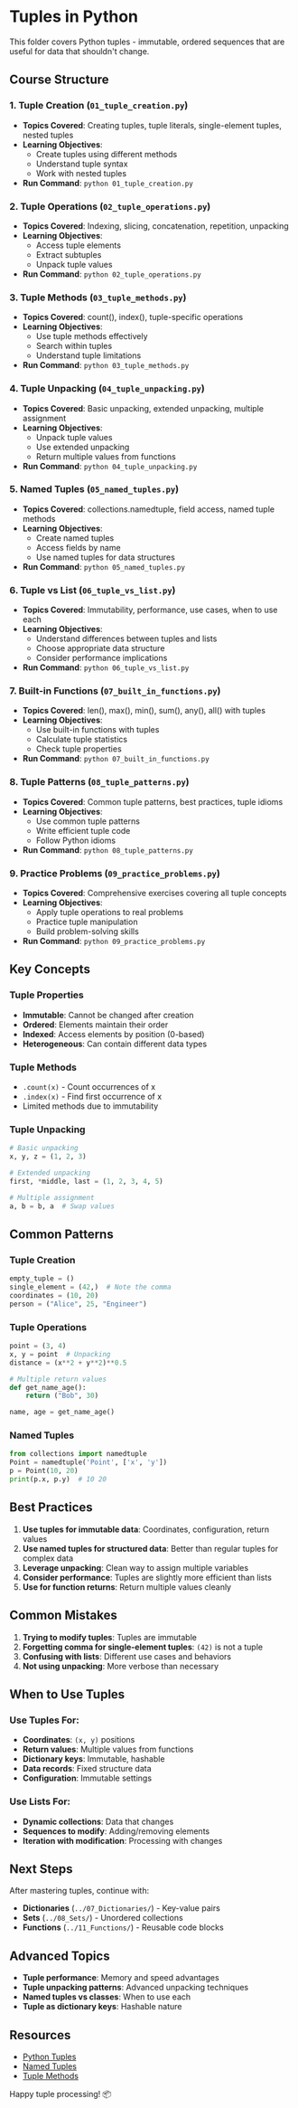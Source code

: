 # Tuples in Python

This folder covers Python tuples - immutable, ordered sequences that are useful for data that shouldn't change.

## Course Structure

### 1. Tuple Creation (`01_tuple_creation.py`)
- **Topics Covered**: Creating tuples, tuple literals, single-element tuples, nested tuples
- **Learning Objectives**: 
  - Create tuples using different methods
  - Understand tuple syntax
  - Work with nested tuples
- **Run Command**: `python 01_tuple_creation.py`

### 2. Tuple Operations (`02_tuple_operations.py`)
- **Topics Covered**: Indexing, slicing, concatenation, repetition, unpacking
- **Learning Objectives**:
  - Access tuple elements
  - Extract subtuples
  - Unpack tuple values
- **Run Command**: `python 02_tuple_operations.py`

### 3. Tuple Methods (`03_tuple_methods.py`)
- **Topics Covered**: count(), index(), tuple-specific operations
- **Learning Objectives**:
  - Use tuple methods effectively
  - Search within tuples
  - Understand tuple limitations
- **Run Command**: `python 03_tuple_methods.py`

### 4. Tuple Unpacking (`04_tuple_unpacking.py`)
- **Topics Covered**: Basic unpacking, extended unpacking, multiple assignment
- **Learning Objectives**:
  - Unpack tuple values
  - Use extended unpacking
  - Return multiple values from functions
- **Run Command**: `python 04_tuple_unpacking.py`

### 5. Named Tuples (`05_named_tuples.py`)
- **Topics Covered**: collections.namedtuple, field access, named tuple methods
- **Learning Objectives**:
  - Create named tuples
  - Access fields by name
  - Use named tuples for data structures
- **Run Command**: `python 05_named_tuples.py`

### 6. Tuple vs List (`06_tuple_vs_list.py`)
- **Topics Covered**: Immutability, performance, use cases, when to use each
- **Learning Objectives**:
  - Understand differences between tuples and lists
  - Choose appropriate data structure
  - Consider performance implications
- **Run Command**: `python 06_tuple_vs_list.py`

### 7. Built-in Functions (`07_built_in_functions.py`)
- **Topics Covered**: len(), max(), min(), sum(), any(), all() with tuples
- **Learning Objectives**:
  - Use built-in functions with tuples
  - Calculate tuple statistics
  - Check tuple properties
- **Run Command**: `python 07_built_in_functions.py`

### 8. Tuple Patterns (`08_tuple_patterns.py`)
- **Topics Covered**: Common tuple patterns, best practices, tuple idioms
- **Learning Objectives**:
  - Use common tuple patterns
  - Write efficient tuple code
  - Follow Python idioms
- **Run Command**: `python 08_tuple_patterns.py`

### 9. Practice Problems (`09_practice_problems.py`)
- **Topics Covered**: Comprehensive exercises covering all tuple concepts
- **Learning Objectives**:
  - Apply tuple operations to real problems
  - Practice tuple manipulation
  - Build problem-solving skills
- **Run Command**: `python 09_practice_problems.py`

## Key Concepts

### Tuple Properties
- **Immutable**: Cannot be changed after creation
- **Ordered**: Elements maintain their order
- **Indexed**: Access elements by position (0-based)
- **Heterogeneous**: Can contain different data types

### Tuple Methods
- `.count(x)` - Count occurrences of x
- `.index(x)` - Find first occurrence of x
- Limited methods due to immutability

### Tuple Unpacking
```python
# Basic unpacking
x, y, z = (1, 2, 3)

# Extended unpacking
first, *middle, last = (1, 2, 3, 4, 5)

# Multiple assignment
a, b = b, a  # Swap values
```

## Common Patterns

### Tuple Creation
```python
empty_tuple = ()
single_element = (42,)  # Note the comma
coordinates = (10, 20)
person = ("Alice", 25, "Engineer")
```

### Tuple Operations
```python
point = (3, 4)
x, y = point  # Unpacking
distance = (x**2 + y**2)**0.5

# Multiple return values
def get_name_age():
    return ("Bob", 30)

name, age = get_name_age()
```

### Named Tuples
```python
from collections import namedtuple
Point = namedtuple('Point', ['x', 'y'])
p = Point(10, 20)
print(p.x, p.y)  # 10 20
```

## Best Practices

1. **Use tuples for immutable data**: Coordinates, configuration, return values
2. **Use named tuples for structured data**: Better than regular tuples for complex data
3. **Leverage unpacking**: Clean way to assign multiple variables
4. **Consider performance**: Tuples are slightly more efficient than lists
5. **Use for function returns**: Return multiple values cleanly

## Common Mistakes

1. **Trying to modify tuples**: Tuples are immutable
2. **Forgetting comma for single-element tuples**: `(42)` is not a tuple
3. **Confusing with lists**: Different use cases and behaviors
4. **Not using unpacking**: More verbose than necessary

## When to Use Tuples

### Use Tuples For:
- **Coordinates**: `(x, y)` positions
- **Return values**: Multiple values from functions
- **Dictionary keys**: Immutable, hashable
- **Data records**: Fixed structure data
- **Configuration**: Immutable settings

### Use Lists For:
- **Dynamic collections**: Data that changes
- **Sequences to modify**: Adding/removing elements
- **Iteration with modification**: Processing with changes

## Next Steps

After mastering tuples, continue with:
- **Dictionaries** (`../07_Dictionaries/`) - Key-value pairs
- **Sets** (`../08_Sets/`) - Unordered collections
- **Functions** (`../11_Functions/`) - Reusable code blocks

## Advanced Topics

- **Tuple performance**: Memory and speed advantages
- **Tuple unpacking patterns**: Advanced unpacking techniques
- **Named tuples vs classes**: When to use each
- **Tuple as dictionary keys**: Hashable nature

## Resources

- [Python Tuples](https://docs.python.org/3/tutorial/datastructures.html#tuples-and-sequences)
- [Named Tuples](https://docs.python.org/3/library/collections.html#collections.namedtuple)
- [Tuple Methods](https://docs.python.org/3/library/stdtypes.html#tuple)

Happy tuple processing! 📦 